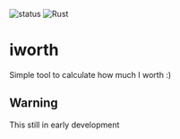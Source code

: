 ![status](https://travis-ci.org/elielnfinic/iworth.svg?branch=master&status=unknown)   ![Rust](https://github.com/elielnfinic/iworth/workflows/Rust/badge.svg)

# iworth
Simple tool to calculate how much I worth :)

## Warning
This still in early development
